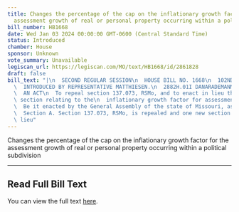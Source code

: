 ```yaml
---
title: Changes the percentage of the cap on the inflationary growth factor for the
  assessment growth of real or personal property occurring within a political subdivision
bill_number: HB1668
date: Wed Jan 03 2024 00:00:00 GMT-0600 (Central Standard Time)
status: Introduced
chamber: House
sponsor: Unknown
vote_summary: Unavailable
legiscan_url: https://legiscan.com/MO/text/HB1668/id/2861828
draft: false
bill_text: "|\n  SECOND REGULAR SESSION\n  HOUSE BILL NO. 1668\n  102ND GENERAL ASSEMBLY\n\
  \  INTRODUCED BY REPRESENTATIVE MATTHIESEN.\n  2882H.01I DANARADEMANMILLER,ChiefClerk\n\
  \  AN ACT\n  To repeal section 137.073, RSMo, and to enact in lieu thereof one new\
  \ section relating to the\n  inflationary growth factor for assessment growth.\n\
  \  Be it enacted by the General Assembly of the state of Missouri, as follows:\n\
  \  Section A. Section 137.073, RSMo, is repealed and one new section enacted in\
  \ lieu"
---
```

Changes the percentage of the cap on the inflationary growth factor for the assessment growth of real or personal property occurring within a political subdivision

---

## Read Full Bill Text

You can view the full text [here](https://legiscan.com/MO/text/HB1668/id/2861828).
